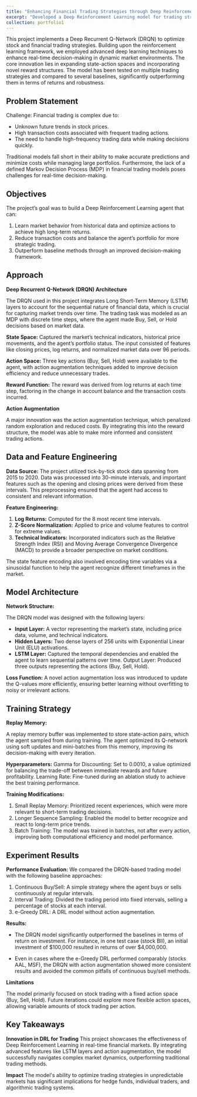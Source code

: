 ```yaml
---
title: "Enhancing Financial Trading Strategies through Deep Reinforcement Learning (DRL)"
excerpt: "Developed a Deep Reinforcement Learning model for trading strategies using Python, TensorFlow, and Keras. Integrated action augmentation, custom Q-networks, and experience replay to optimize trading decisions and capture temporal dependencies."
collection: portfolio1
---
```


This project implements a Deep Recurrent Q-Network (DRQN) to optimize stock and financial trading strategies. Building upon the reinforcement learning framework, we employed advanced deep learning techniques to enhance real-time decision-making in dynamic market environments. The core innovation lies in expanding state-action spaces and incorporating novel reward structures. The model has been tested on multiple trading strategies and compared to several baselines, significantly outperforming them in terms of returns and robustness.

## Problem Statement

Challenge:
Financial trading is complex due to:

- Unknown future trends in stock prices.
- High transaction costs associated with frequent trading actions.
- The need to handle high-frequency trading data while making decisions quickly.

Traditional models fall short in their ability to make accurate predictions and minimize costs while managing large portfolios. Furthermore, the lack of a defined Markov Decision Process (MDP) in financial trading models poses challenges for real-time decision-making.

## Objectives
The project’s goal was to build a Deep Reinforcement Learning agent that can:

1. Learn market behavior from historical data and optimize actions to achieve high long-term returns.
2. Reduce transaction costs and balance the agent’s portfolio for more strategic trading.
3. Outperform baseline methods through an improved decision-making framework.

## Approach

**Deep Recurrent Q-Network (DRQN) Architecture**

The DRQN used in this project integrates Long Short-Term Memory (LSTM) layers to account for the sequential nature of financial data, which is crucial for capturing market trends over time. The trading task was modeled as an MDP with discrete time steps, where the agent made Buy, Sell, or Hold decisions based on market data.

**State Space:** Captured the market’s technical indicators, historical price movements, and the agent’s portfolio status. The input consisted of features like closing prices, log returns, and normalized market data over 96 periods.

**Action Space:** Three key actions (Buy, Sell, Hold) were available to the agent, with action augmentation techniques added to improve decision efficiency and reduce unnecessary trades.

**Reward Function:** The reward was derived from log returns at each time step, factoring in the change in account balance and the transaction costs incurred.

**Action Augmentation**

A major innovation was the action augmentation technique, which penalized random exploration and reduced costs. By integrating this into the reward structure, the model was able to make more informed and consistent trading actions.

## Data and Feature Engineering

**Data Source:**
The project utilized tick-by-tick stock data spanning from 2015 to 2020. Data was processed into 30-minute intervals, and important features such as the opening and closing prices were derived from these intervals. This preprocessing ensured that the agent had access to consistent and relevant information.

**Feature Engineering:**
1. **Log Returns:** Computed for the 8 most recent time intervals.
2. **Z-Score Normalization:** Applied to price and volume features to control for extreme values.
3. **Technical Indicators:** Incorporated indicators such as the Relative Strength Index (RSI) and Moving Average Convergence Divergence (MACD) to provide a broader perspective on market conditions.

The state feature encoding also involved encoding time variables via a sinusoidal function to help the agent recognize different timeframes in the market.

## Model Architecture

**Network Structure:**

The DRQN model was designed with the following layers:

- **Input Layer:** A vector representing the market’s state, including price data, volume, and technical indicators.
- **Hidden Layers:** Two dense layers of 256 units with Exponential Linear Unit (ELU) activations.
- **LSTM Layer:** Captured the temporal dependencies and enabled the agent to learn sequential patterns over time.
Output Layer: Produced three outputs representing the actions (Buy, Sell, Hold).

**Loss Function:**
A novel action augmentation loss was introduced to update the Q-values more efficiently, ensuring better learning without overfitting to noisy or irrelevant actions.

## Training Strategy

**Replay Memory:**

A replay memory buffer was implemented to store state-action pairs, which the agent sampled from during training. The agent optimized its Q-network using soft updates and mini-batches from this memory, improving its decision-making with every iteration.

**Hyperparameters:**
Gamma for Discounting: Set to 0.0010, a value optimized for balancing the trade-off between immediate rewards and future profitability.
Learning Rate: Fine-tuned during an ablation study to achieve the best training performance.

**Training Modifications:**
1. Small Replay Memory: Prioritized recent experiences, which were more relevant to short-term trading decisions.
2. Longer Sequence Sampling: Enabled the model to better recognize and react to long-term price trends.
3. Batch Training: The model was trained in batches, not after every action, improving both computational efficiency and model performance.

## Experiment Results

**Performance Evaluation:**
We compared the DRQN-based trading model with the following baseline approaches:

1. Continuous Buy/Sell: A simple strategy where the agent buys or sells continuously at regular intervals.
2. Interval Trading: Divided the trading period into fixed intervals, selling a percentage of stocks at each interval.
3. e-Greedy DRL: A DRL model without action augmentation.

**Results:**

- The DRQN model significantly outperformed the baselines in terms of return on investment. For instance, in one test case (stock BII), an initial investment of $100,000 resulted in returns of over $4,000,000.

- Even in cases where the e-Greedy DRL performed comparably (stocks AAL, MSF), the DRQN with action augmentation showed more consistent results and avoided the common pitfalls of continuous buy/sell methods.

**Limitations**

The model primarily focused on stock trading with a fixed action space (Buy, Sell, Hold). Future iterations could explore more flexible action spaces, allowing variable amounts of stock trading per action.

## Key Takeaways

**Innovation in DRL for Trading**
This project showcases the effectiveness of Deep Reinforcement Learning in real-time financial markets. By integrating advanced features like LSTM layers and action augmentation, the model successfully navigates complex market dynamics, outperforming traditional trading methods.

**Impact**
The model's ability to optimize trading strategies in unpredictable markets has significant implications for hedge funds, individual traders, and algorithmic trading systems.

